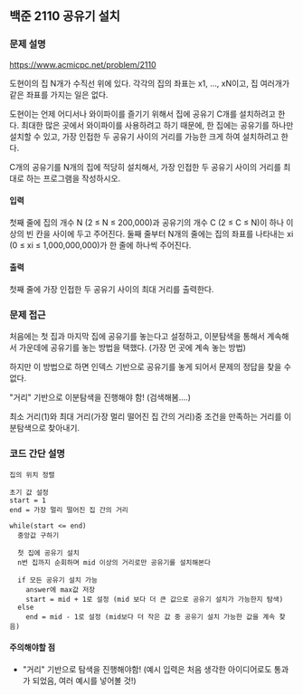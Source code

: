 ## 백준 2110 공유기 설치

### 문제 설명

https://www.acmicpc.net/problem/2110

도현이의 집 N개가 수직선 위에 있다. 각각의 집의 좌표는 x1, ..., xN이고, 집 여러개가 같은 좌표를 가지는 일은 없다.

도현이는 언제 어디서나 와이파이를 즐기기 위해서 집에 공유기 C개를 설치하려고 한다. 최대한 많은 곳에서 와이파이를 사용하려고 하기 때문에, 한 집에는 공유기를 하나만 설치할 수 있고, 가장 인접한 두 공유기 사이의 거리를 가능한 크게 하여 설치하려고 한다.

C개의 공유기를 N개의 집에 적당히 설치해서, 가장 인접한 두 공유기 사이의 거리를 최대로 하는 프로그램을 작성하시오.

#### 입력
첫째 줄에 집의 개수 N (2 ≤ N ≤ 200,000)과 공유기의 개수 C (2 ≤ C ≤ N)이 하나 이상의 빈 칸을 사이에 두고 주어진다. 둘째 줄부터 N개의 줄에는 집의 좌표를 나타내는 xi (0 ≤ xi ≤ 1,000,000,000)가 한 줄에 하나씩 주어진다.

#### 출력
첫째 줄에 가장 인접한 두 공유기 사이의 최대 거리를 출력한다.

### 문제 접근

처음에는 첫 집과 마지막 집에 공유기를 놓는다고 설정하고, 이분탐색을 통해서 계속해서 가운데에 공유기를 놓는 방법을 택했다. (가장 먼 곳에 계속 놓는 방법)

하지만 이 방법으로 하면 인덱스 기반으로 공유기를 놓게 되어서 문제의 정답을 찾을 수 없다.

"거리" 기반으로 이분탐색을 진행해야 함! (검색해봄....)

최소 거리(1)와 최대 거리(가장 멀리 떨어진 집 간의 거리)중 조건을 만족하는 거리를 이분탐색으로 찾아내기.

### 코드 간단 설명
```
집의 위치 정렬

초기 값 설정
start = 1
end = 가장 멀리 떨어진 집 간의 거리

while(start <= end)
  중앙값 구하기

  첫 집에 공유기 설치
  n번 집까지 순회하며 mid 이상의 거리로만 공유기를 설치해본다

  if 모든 공유기 설치 가능
    answer에 max값 저장
    start = mid + 1로 설정 (mid 보다 더 큰 값으로 공유기 설치가 가능한지 탐색)
  else
    end = mid - 1로 설정 (mid보다 더 작은 값 중 공유기 설치 가능한 값을 계속 찾음)
```

#### 주의해야할 점
- "거리" 기반으로 탐색을 진행해야함! (예시 입력은 처음 생각한 아이디어로도 통과가 되었음, 여러 예시를 넣어볼 것!)





